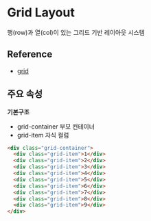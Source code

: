 # Grid Layout
행(row)과 열(col)이 있는 그리드 기반 레이아웃 시스템

## Reference   
- <a target="_blank" href="https://www.w3schools.com/css/css_grid.asp">grid</a>
  
## 주요 속성
**기본구조**
- grid-container 부모 컨테이너 
- grid-item 자식 컬럼

```html
<div class="grid-container">
  <div class="grid-item">1</div>
  <div class="grid-item">2</div>
  <div class="grid-item">3</div>  
  <div class="grid-item">4</div>
  <div class="grid-item">5</div>
  <div class="grid-item">6</div>  
  <div class="grid-item">7</div>
  <div class="grid-item">8</div>
  <div class="grid-item">9</div>  
</div>
```
